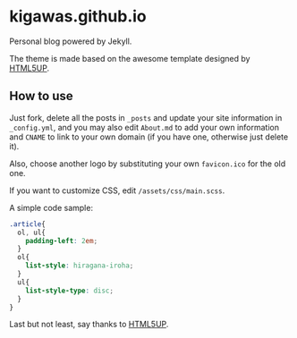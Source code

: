 kigawas.github.io
===
Personal blog powered by Jekyll.

The theme is made based on the awesome template designed by [HTML5UP](http://html5up.net/striped).

## How to use

Just fork, delete all the posts in `_posts` and update your site information in `_config.yml`, and you may also edit `About.md` to add your own information and `CNAME` to link to your own domain (if you have one, otherwise just delete it).

Also, choose another logo by substituting your own `favicon.ico` for the old one.

If you want to customize CSS, edit `/assets/css/main.scss`.

A simple code sample:

```css
.article{
  ol, ul{
    padding-left: 2em;
  }
  ol{
    list-style: hiragana-iroha;
  }
  ul{
    list-style-type: disc;
  }
}
```

Last but not least, say thanks to [HTML5UP](http://html5up.net/striped).
